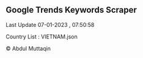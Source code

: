 

## Google Trends Keywords Scraper 
 
Last Update 07-01-2023 , 07:50:58

Country List :
VIETNAM.json



© Abdul Muttaqin 
